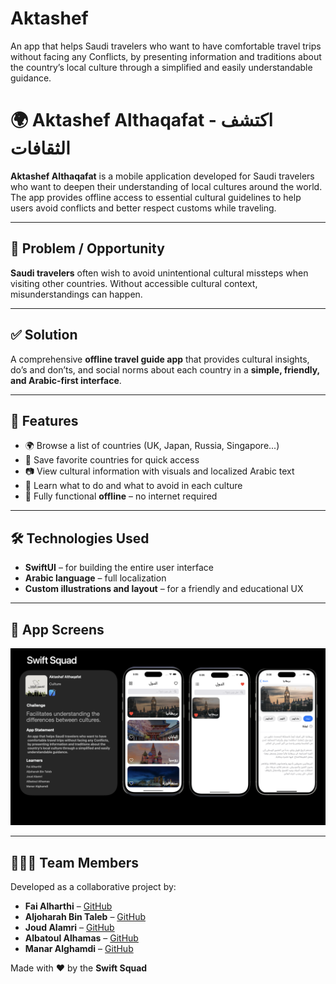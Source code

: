 # Aktashef
An app that helps Saudi travelers who want to have comfortable travel trips without facing any Conflicts, by presenting information and traditions about the country’s local culture through a simplified and easily understandable guidance.

# 🌍 Aktashef Althaqafat - اكتشف الثقافات

**Aktashef Althaqafat** is a mobile application developed for Saudi travelers who want to deepen their understanding of local cultures around the world. The app provides offline access to essential cultural guidelines to help users avoid conflicts and better respect customs while traveling.

---

## 🧠 Problem / Opportunity

**Saudi travelers** often wish to avoid unintentional cultural missteps when visiting other countries. Without accessible cultural context, misunderstandings can happen.

---

## ✅ Solution

A comprehensive **offline travel guide app** that provides cultural insights, do’s and don’ts, and social norms about each country in a **simple, friendly, and Arabic-first interface**.

---

## 📱 Features

- 🌍 Browse a list of countries (UK, Japan, Russia, Singapore...)
- 📌 Save favorite countries for quick access
- 📷 View cultural information with visuals and localized Arabic text
- 🚫 Learn what to do and what to avoid in each culture
- 📴 Fully functional **offline** – no internet required

---

## 🛠 Technologies Used

- **SwiftUI** – for building the entire user interface
- **Arabic language** – full localization
- **Custom illustrations and layout** – for a friendly and educational UX

---

## 📸 App Screens

![App Preview](./Aktashef.PNG)

---

## 👩🏻‍💻 Team Members

Developed as a collaborative project by:
- **Fai Alharthi** – [GitHub](https://github.com/FaiAlharthi)
- **Aljoharah Bin Taleb** – [GitHub]()
- **Joud Alamri** – [GitHub](https://github.com/joudy003)
- **Albatoul Alhamas** – [GitHub](https://github.com/batoul252)
- **Manar Alghamdi** – [GitHub](https://github.com/ManarAliAlghamdi)


Made with ❤️ by the **Swift Squad**

